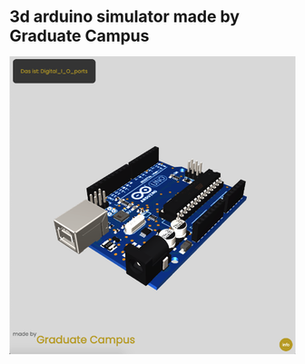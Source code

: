 # 3d arduino simulator made by Graduate Campus
![alt text](https://raw.githubusercontent.com/Graduate-Campus/Adu3D/master/server/Bildschirmfoto%202020-09-08%20um%2015.03.31.png)
